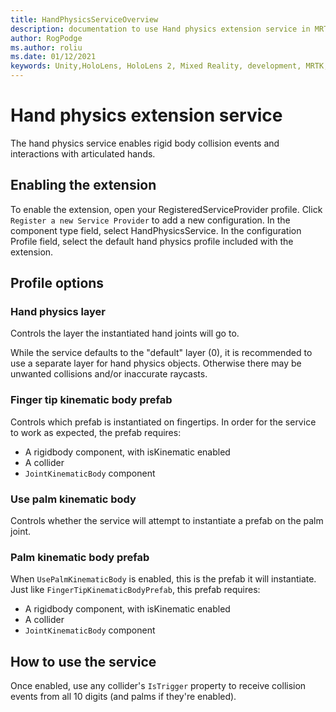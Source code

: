 ```yaml
---
title: HandPhysicsServiceOverview
description: documentation to use Hand physics extension service in MRTK
author: RogPodge
ms.author: roliu
ms.date: 01/12/2021
keywords: Unity,HoloLens, HoloLens 2, Mixed Reality, development, MRTK,
---
```


# Hand physics extension service

The hand physics service enables rigid body collision events and interactions with articulated hands.

## Enabling the extension

To enable the extension, open your RegisteredServiceProvider profile. Click `Register a new Service Provider` to add a new configuration. In the component type field, select HandPhysicsService. In the configuration Profile field, select the default hand physics profile included with the extension.

## Profile options

### Hand physics layer

Controls the layer the instantiated hand joints will go to.

While the service defaults to the "default" layer (0), it is recommended to use a separate layer for hand physics objects. Otherwise there may be unwanted collisions and/or inaccurate raycasts.

### Finger tip kinematic body prefab

Controls which prefab is instantiated on fingertips. In order for the service to work as expected, the prefab requires:

- A rigidbody component, with isKinematic enabled
- A collider
- `JointKinematicBody` component

### Use palm kinematic body

Controls whether the service will attempt to instantiate a prefab on the palm joint.

### Palm kinematic body prefab

When `UsePalmKinematicBody` is enabled, this is the prefab it will instantiate. Just like `FingerTipKinematicBodyPrefab`, this prefab requires:

- A rigidbody component, with isKinematic enabled
- A collider
- `JointKinematicBody` component

## How to use the service

Once enabled, use any collider's `IsTrigger` property to receive collision events from all 10 digits (and palms if they're enabled).
